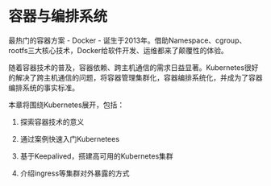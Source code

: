 # 容器与编排系统

最热门的容器方案 - Docker - 诞生于2013年。借助Namespace、cgroup、rootfs三大核心技术，Docker给软件开发、运维都来了颠覆性的体验。

随着容器技术的普及，容器依赖、跨主机通信的需求日益显著。Kubernetes很好的解决了跨主机通信的问题，将容器管理集群化，容器编排系统化，并成为了容器编排系统的事实标准。

本章将围绕Kubernetes展开，包括：

1. 探索容器技术的意义

2. 通过案例快速入门Kubernetees

3. 基于Keepalived，搭建高可用的Kubernetes集群

4. 介绍ingress等集群对外暴露的方式
